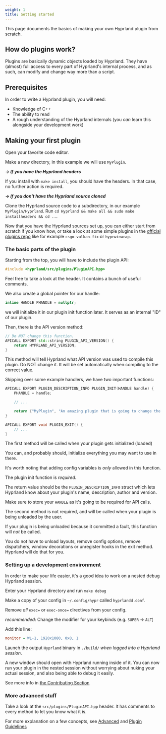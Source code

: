 ```yaml
---
weight: 1
title: Getting started
---
```


This page documents the basics of making your own Hyprland plugin from scratch.

## How do plugins work?

Plugins are basically dynamic objects loaded by Hyprland. They have (almost)
full access to every part of Hyprland's internal process, and as such, can
modify and change way more than a script.

## Prerequisites

In order to write a Hyprland plugin, you will need:

- Knowledge of C++
- The ability to read
- A rough understanding of the Hyprland internals (you _can_ learn this
  alongside your development work)

## Making your first plugin

Open your favorite code editor.

Make a new directory, in this example we will use `MyPlugin`.

_**→ If you have the Hyprland headers**_

If you install with `make install`, you should have the headers. In that case,
no further action is required.

_**→ If you don't have the Hyprland source cloned**_

Clone the Hyprland source code to a subdirectory, in our example
`MyPlugin/Hyprland`. Run
`cd Hyprland && make all && sudo make installheaders && cd ..`.

Now that you have the Hyprland sources set up, you can either start from scratch
if you know how, or take a look at some simple plugins in the
[official plugins repo](https://github.com/hyprwm/hyprland-plugins) like for
example `csgo-vulkan-fix` or `hyprwinwrap`.

### The basic parts of the plugin

Starting from the top, you will have to include the plugin API:

```cpp
#include <hyprland/src/plugins/PluginAPI.hpp>
```

Feel free to take a look at the header. It contains a bunch of useful comments.

We also create a global pointer for our handle:

```cpp
inline HANDLE PHANDLE = nullptr;
```

we will initialize it in our plugin init function later. It serves as an
internal "ID" of our plugin.

Then, there is the API version method:

```cpp
// Do NOT change this function.
APICALL EXPORT std::string PLUGIN_API_VERSION() {
    return HYPRLAND_API_VERSION;
}
```

This method will tell Hyprland what API version was used to compile this plugin.
Do NOT change it. It will be set automatically when compiling to the correct
value.

Skipping over some example handlers, we have two important functions:

```cpp
APICALL EXPORT PLUGIN_DESCRIPTION_INFO PLUGIN_INIT(HANDLE handle) {
    PHANDLE = handle;

    // ...

    return {"MyPlugin", "An amazing plugin that is going to change the world!", "Me", "1.0"};
}

APICALL EXPORT void PLUGIN_EXIT() {
    // ...
}
```

The first method will be called when your plugin gets initialized (loaded)

You can, and probably should, initialize everything you may want to use in
there.

It's worth noting that adding config variables is _only_ allowed in this
function.

The plugin init function is _required_.

The return value should be the `PLUGIN_DESCRIPTION_INFO` struct which lets
Hyprland know about your plugin's name, description, author and version.

Make sure to store your `HANDLE` as it's going to be required for API calls.

The second method is not required, and will be called when your plugin is being
unloaded by the user.

If your plugin is being unloaded because it committed a fault, this function
will _not_ be called.

You do not have to unload layouts, remove config options, remove dispatchers,
window decorations or unregister hooks in the exit method. Hyprland will do that
for you.

### Setting up a development environment

In order to make your life easier, it's a good idea to work on a nested debug
Hyprland session.

Enter your Hyprland directory and run `make debug`

Make a copy of your config in `~/.config/hypr` called `hyprlandd.conf`.

Remove _all_ `exec=` or `exec-once=` directives from your config.

_recommended_: Change the modifier for your keybinds (e.g. `SUPER` -> `ALT`)

Add this line:

```ini
monitor = WL-1, 1920x1080, 0x0, 1
```

Launch the output `Hyprland` binary in `./build/` _when logged into a Hyprland
session_.

A new window should open with Hyprland running inside of it. You can now run
your plugin in the nested session without worrying about nuking your actual
session, and also being able to debug it easily.

See more info in
[the Contributing Section](https://wiki.hyprland.org/Contributing-and-Debugging/#nesting-hyprland)

### More advanced stuff

Take a look at the `src/plugins/PluginAPI.hpp` header. It has comments to every
method to let you know what it is.

For more explanation on a few concepts, see [Advanced](../Advanced) and
[Plugin Guidelines](../Plugin-Guidelines)
